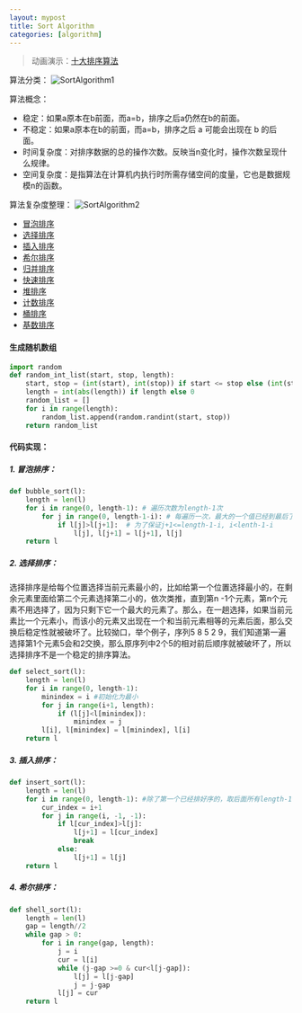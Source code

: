 ```yaml
---
layout: mypost
title: Sort Algorithm
categories: [algorithm]
---
```


> 动画演示：[十大排序算法](https://www.cnblogs.com/onepixel/p/7674659.html)

算法分类：
![SortAlgorithm1](./SortAlgorithm1.png)

算法概念：
 - 稳定：如果a原本在b前面，而a=b，排序之后a仍然在b的前面。
 - 不稳定：如果a原本在b的前面，而a=b，排序之后 a 可能会出现在 b 的后面。
 - 时间复杂度：对排序数据的总的操作次数。反映当n变化时，操作次数呈现什么规律。
 - 空间复杂度：是指算法在计算机内执行时所需存储空间的度量，它也是数据规模n的函数。

算法复杂度整理：
![SortAlgorithm2](./SortAlgorithm2.png)


 - [冒泡排序](#1)
 - [选择排序](#2)
 - [插入排序](#3)
 - [希尔排序](#4)
 - [归并排序](#5)
 - [快速排序](#6)
 - [堆排序](#7)
 - [计数排序](#8)
 - [桶排序](#9)
 - [基数排序](#10)
 

#### 生成随机数组
```python
import random
def random_int_list(start, stop, length):
    start, stop = (int(start), int(stop)) if start <= stop else (int(stop), int(start))
    length = int(abs(length)) if length else 0
    random_list = []
    for i in range(length):
        random_list.append(random.randint(start, stop))
    return random_list
```

#### 代码实现：

<h5 id="1"> 1. 冒泡排序：</h5>

```python
def bubble_sort(l):
    length = len(l)
    for i in range(0, length-1): # 遍历次数为length-1次
        for j in range(0, length-1-i): # 每遍历一次，最大的一个值已经到最后了，因此只交换前面的
            if l[j]>l[j+1]:  # 为了保证j+1<=length-1-i, i<lenth-1-i
                l[j], l[j+1] = l[j+1], l[j]
    return l
```
<h5 id="2"> 2. 选择排序：</h5>
选择排序是给每个位置选择当前元素最小的，比如给第一个位置选择最小的，在剩余元素里面给第二个元素选择第二小的，依次类推，直到第n -1个元素，第n个元素不用选择了，因为只剩下它一个最大的元素了。那么，在一趟选择，如果当前元素比一个元素小，而该小的元素又出现在一个和当前元素相等的元素后面，那么交换后稳定性就被破坏了。比较拗口，举个例子，序列5 8 5 2 9，我们知道第一遍选择第1个元素5会和2交换，那么原序列中2个5的相对前后顺序就被破坏了，所以选择排序不是一个稳定的排序算法。

```python
def select_sort(l):
    length = len(l)
    for i in range(0, length-1):
        minindex = i #初始化为最小
        for j in range(i+1, length):
            if (l[j]<l[minindex]):
                minindex = j
        l[i], l[minindex] = l[minindex], l[i]
    return l
```
<h5 id="3"> 3. 插入排序：</h5>

```python
def insert_sort(l):
    length = len(l)
    for i in range(0, length-1): #除了第一个已经排好序的，取后面所有length-1个数据
        cur_index = i+1
        for j in range(i, -1, -1):
            if l[cur_index]>l[j]:
                l[j+1] = l[cur_index]
                break
            else:
                l[j+1] = l[j]
    return l
```
<h5 id="4"> 4. 希尔排序：</h5>

```python
def shell_sort(l):
    length = len(l)
    gap = length//2
    while gap > 0:
        for i in range(gap, length):
            j = i
            cur = l[i]
            while (j-gap >=0 & cur<l[j-gap]):
                l[j] = l[j-gap]
                j = j-gap
            l[j] = cur
    return l
```

